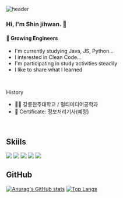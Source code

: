<!-- header -->
![header](https://capsule-render.vercel.app/api?type=waving&color=auto&height=300&section=header&text=Jihwan's%20GitHub&fontSize=90)
### Hi, I'm Shin jihwan. 👋
#### 🌱 Growing Engineers
- I'm currently studying Java, JS, Python...
- I interested in Clean Code...
- I'm participating in study activities steadily
- I like to share what I learned

<br>

History
- 👨‍🎓 강릉원주대학교 / 멀티미디어공학과
- 🎫 Certificate: 정보처리기사(예정)

<br>

Skiils
---
<img src="https://img.shields.io/badge/HTML-E34F26?style=flat-square&logo=HTML5&logoColor=white"> <img src="https://img.shields.io/badge/CSS-1572B6?style=flat-square&logo=CSS3&logoColor=white"/> <img src="https://img.shields.io/badge/javascript-F7DF1E?style=flat-square&logo=JavaScript&logoColor=white"/> <img src="https://img.shields.io/badge/Java-007396?style=flat-square&logo=Java&logoColor=white"/> <img src="https://img.shields.io/badge/python-3776ab?style=flat-square&logo=Python&logoColor=white"/> 

GitHub
---
[![Anurag's GitHub stats](https://github-readme-stats.vercel.app/api?username=sjihwan&theme=dracula&show_icons=true)](https://github.com/anuraghazra/github-readme-stats)
[![Top Langs](https://github-readme-stats.vercel.app/api/top-langs/?username=jeong-ki&layout=compact&theme=dracula&show_icons=true)](https://github.com/anuraghazra/github-readme-stats)
